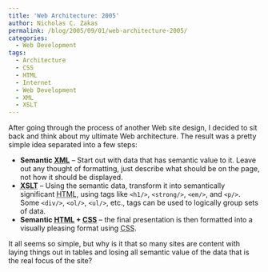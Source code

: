 ```yaml
---
title: 'Web Architecture: 2005'
author: Nicholas C. Zakas
permalink: /blog/2005/09/01/web-architecture-2005/
categories:
  - Web Development
tags:
  - Architecture
  - CSS
  - HTML
  - Internet
  - Web Development
  - XML
  - XSLT
---
```

After going through the process of another Web site design, I decided to sit back and think about my ultimate Web architecture. The result was a pretty simple idea separated into a few steps:

  * **Semantic <acronym title="eXtensible Markup Language">XML</acronym>** &#8211; Start out with data that has semantic value to it. Leave out any thought of formatting, just describe what should be on the page, not how it should be displayed.
  * **<acronym title="eXtensible Stylesheet Language Transformations">XSLT</acronym>** &#8211; Using the semantic data, transform it into semantically significant <acronym title="Hyper Text Markup Language">HTML</acronym>, using tags like `<h1/>`, `<strong/>`, `<em/>`, and `<p/>`. Some `<div/>`, `<ol/>`, `<ul/>`, etc., tags can be used to logically group sets of data.
  * **Semantic <acronym title="Hyper Text Markup Language">HTML</acronym> + <acronym title="Cascading Style Sheets">CSS</acronym>** &#8211; the final presentation is then formatted into a visually pleasing format using <acronym title="Cascading Style Sheets">CSS</acronym>.

It all seems so simple, but why is it that so many sites are content with laying things out in tables and losing all semantic value of the data that is the real focus of the site?
